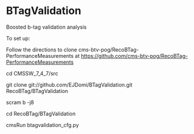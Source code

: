 BTagValidation
==============

Boosted b-tag validation analysis 

To set up:

Follow the directions to clone cms-btv-pog/RecoBTag-PerformanceMeasurements at https://github.com/cms-btv-pog/RecoBTag-PerformanceMeasurements

cd CMSSW_7_4_7/src

git clone git://github.com/EJDomi/BTagValidation.git RecoBTag/BTagValidation

scram b -j8

cd RecoBTag/BTagValidation

cmsRun btagvalidation_cfg.py
  
